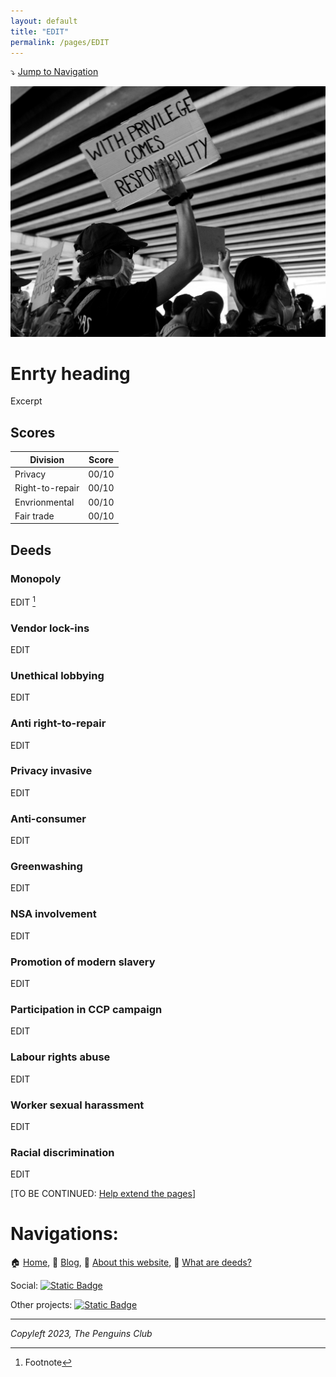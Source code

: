 ```yaml
---
layout: default
title: "EDIT"
permalink: /pages/EDIT
---
```

⤵️ [Jump to Navigation](#navigations)

![demo](/responsibility.jpg)

# Enrty heading

Excerpt

## Scores


| Division        | Score  |
| ----------------- | -------- |
| Privacy         | 00/10 |
| Right-to-repair | 00/10 |
| Envrionmental   | 00/10 |
| Fair trade      | 00/10 |

## Deeds

### Monopoly

EDIT [^1]

### Vendor lock-ins

EDIT

### Unethical lobbying

EDIT

### Anti right-to-repair

EDIT

### Privacy invasive

EDIT

### Anti-consumer

EDIT

### Greenwashing

EDIT

### NSA involvement

EDIT

### Promotion of modern slavery

EDIT

### Participation in CCP campaign

EDIT

### Labour rights abuse

EDIT

### Worker sexual harassment

EDIT

### Racial discrimination

EDIT

[TO BE CONTINUED: [Help extend the pages](https://github.com/imahbub/evilapple/discussions)]

[^1]: Footnote

# Navigations:

🏠 [Home](https://evilapple.org), 📝 [Blog](/pages/blog), 📖 [About this website](about), 📢 [What are deeds?](deeds)

Social: <a href="https://t.me/The_PenguinsClub">![Static Badge](https://img.shields.io/badge/Telegram-join_us-0088CC?logo=telegram&logoColor=white&link=https%3A%2F%2Ft.me%2FThe_PenguinsClub)</a>

Other projects: <a href="https://the-penguins-club.github.io/bd-blockade/">![Static Badge](https://img.shields.io/badge/The_Penguins_Club%2Fbd--blockade-black?logo=github&logoColor=white&link=https%3A%2F%2Fgithub.com%2FThe-Penguins-Club%2Fbd-blockade)</a>

---

*Copyleft 2023, The Penguins Club*

<script src="https://giscus.app/client.js"
        data-repo="imahbub/evilapple"
        data-repo-id="R_kgDOKvVkrw"
        data-category="General"
        data-category-id="DIC_kwDOKvVkr84CbEw5"
        data-mapping="pathname"
        data-strict="0"
        data-reactions-enabled="1"
        data-emit-metadata="0"
        data-input-position="top"
        data-theme="light"
        data-lang="en"
        crossorigin="anonymous"
        async>
</script>